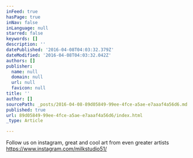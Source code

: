 ```yaml
---
inFeed: true
hasPage: true
inNav: false
inLanguage: null
starred: false
keywords: []
description: ''
datePublished: '2016-04-08T04:03:32.379Z'
dateModified: '2016-04-08T04:03:32.042Z'
authors: []
publisher:
  name: null
  domain: null
  url: null
  favicon: null
title: ''
author: []
sourcePath: _posts/2016-04-08-89d05849-99ee-4fce-a5ae-e7aaaf4a56d6.md
published: true
url: 89d05849-99ee-4fce-a5ae-e7aaaf4a56d6/index.html
_type: Article

---
```

Follow us on instagram, great and cool art from even greater artists  
https://www.instagram.com/milkstudio51/